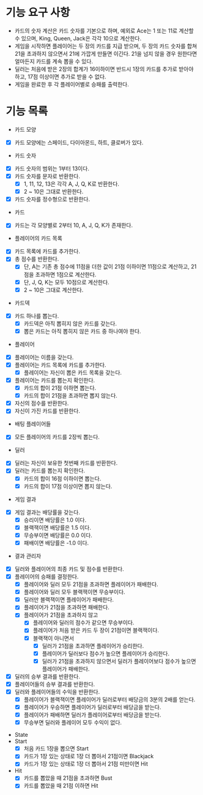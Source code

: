 # 기능 요구 사항
- 카드의 숫자 계산은 카드 숫자를 기본으로 하며, 예외로 Ace는 1 또는 11로 계산할 수 있으며, King, Queen, Jack은 각각 10으로 계산한다.
- 게임을 시작하면 플레이어는 두 장의 카드를 지급 받으며, 두 장의 카드 숫자를 합쳐 21을 초과하지 않으면서 21에 가깝게 만들면 이긴다. 21을 넘지 않을 경우 원한다면 얼마든지 카드를 계속 뽑을 수 있다.
- 딜러는 처음에 받은 2장의 합계가 16이하이면 반드시 1장의 카드를 추가로 받아야 하고, 17점 이상이면 추가로 받을 수 없다.
- 게임을 완료한 후 각 플레이어별로 승패를 출력한다.

# 기능 목록
- 카드 모양
- [x] 카드 모양에는 스페이드, 다이아몬드, 하트, 클로버가 있다.

- 카드 숫자
- [x] 카드 숫자의 범위는 1부터 13이다.
- [x] 카드 숫자를 문자로 반환한다.
  - [x] 1, 11, 12, 13은 각각 A, J, Q, K로 반환한다.
  - [x] 2 ~ 10은 그대로 반환한다.
- [x] 카드 숫자를 정수형으로 반환한다.

- 카드
- [x] 카드는 각 모양별로 2부터 10, A, J, Q, K가 존재한다.

- 플레이어의 카드 목록
- [x] 카드 목록에 카드를 추가한다.
- [x] 총 점수를 반환한다.
  - [x] 단, A는 기존 총 점수에 11점을 더한 값이 21점 이하이면 11점으로 계산하고, 21점을 초과하면 1점으로 계산한다.
  - [x] 단, J, Q, K는 모두 10점으로 계산한다.
  - [x] 2 ~ 10은 그대로 계산한다.

- 카드덱
- [x] 카드 하나를 뽑는다.
  - [x] 카드덱은 아직 뽑히지 않은 카드를 갖는다.
  - [x] 뽑은 카드는 아직 뽑히지 않은 카드 중 하나여야 한다.

- 플레이어
- [x] 플레이어는 이름을 갖는다.
- [x] 플레이어는 카드 목록에 카드를 추가한다.
  - [x] 플레이어는 자신이 뽑은 카드 목록을 갖는다.
- [x] 플레이어는 카드를 뽑는지 확인한다.
  - [x] 카드의 합이 21점 이하면 뽑는다.
  - [x] 카드의 합이 21점을 초과하면 뽑지 않는다.
- [x] 자신의 점수를 반환한다.
- [x] 자신이 가진 카드를 반환한다.

- 배팅 플레이어들
- [x] 모든 플레이어의 카드를 2장씩 뽑는다.

- 딜러
- [x] 딜러는 자신이 보유한 첫번째 카드를 반환한다.
- [x] 딜러는 카드를 뽑는지 확인한다.
  - [x] 카드의 합이 16점 이하이면 뽑는다.
  - [x] 카드의 합이 17점 이상이면 뽑지 않는다.

- 게임 결과
- [x] 게임 결과는 배당률을 갖는다.
  - [x] 승리이면 배당률은 1.0 이다.
  - [x] 블랙잭이면 배당률은 1.5 이다.
  - [x] 무승부이면 배당률은 0.0 이다.
  - [x] 패배이면 배당률은 -1.0 이다.

- 결과 관리자
- [x] 딜러와 플레이어의 최종 카드 및 점수를 반환한다.
- [x] 플레이어의 승패를 결정한다.
  - [x] 플레이어와 딜러 모두 21점을 초과하면 플레이어가 패배한다.
  - [x] 플레이어와 딜러 모두 블랙잭이면 무승부이다.
  - [x] 딜러만 블랙잭이면 플레이어가 패배한다.
  - [x] 플레이어가 21점을 초과하면 패배한다.
  - [x] 플레이어가 21점을 초과하지 않고
    - [x] 플레이어와 딜러의 점수가 같으면 무승부이다.
    - [x] 플레이어가 처음 받은 카드 두 장이 21점이면 블랙잭이다.
    - [x] 블랙잭이 아니면서
      - [x] 딜러가 21점을 초과하면 플레이어가 승리한다.
      - [x] 플레이어가 딜러보다 점수가 높으면 플레이어가 승리한다.
      - [x] 딜러가 21점을 초과하지 않으면서 딜러가 플레이어보다 점수가 높으면 플레이어가 패배한다.
- [x] 딜러의 승부 결과를 반환한다.
- [x] 플레이어들의 승부 결과를 반환한다.
- [x] 딜러와 플레이어들의 수익을 반환한다.
  - [x] 플레이어가 블랙잭이면 플레이어가 딜러로부터 배당금의 3분의 2배를 얻는다.
  - [x] 플레이어가 우승하면 플레이어가 딜러로부터 배당금을 받는다.
  - [x] 플레이어가 패배하면 딜러가 플레이어로부터 배당금을 받는다.
  - [x] 무승부면 딜러와 플레이어 모두 수익이 없다.

- State
- Start
  - [x] 처음 카드 1장을 뽑으면 Start
  - [x] 카드가 1장 있는 상태로 1장 더 뽑아서 21점이면 Blackjack
  - [x] 카드가 1장 있는 상태로 1장 더 뽑아서 21점 미만이면 Hit
- Hit
  - [x] 카드를 뽑았을 때 21점을 초과하면 Bust
  - [x] 카드를 뽑았을 때 21점 이하면 Hit
